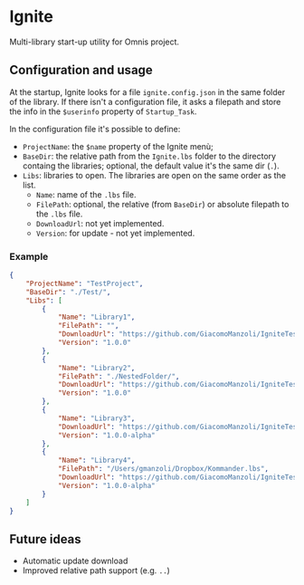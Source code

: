 # Ignite

Multi-library start-up utility for Omnis project.

## Configuration and usage

At the startup, Ignite looks for a file `ignite.config.json` in the same folder of the library. If there isn't a configuration file, it asks a filepath and store the info in the `$userinfo` property of `Startup_Task`.

In the configuration file it's possible to define:

* `ProjectName`: the `$name` property of the Ignite menù;
* `BaseDir`: the relative path from the `Ignite.lbs` folder to the directory containg the libraries;  optional, the default value it's the same dir (`.`).
* `Libs`: libraries to open. The libraries are open on the same order as the list.
	* `Name`: name of the `.lbs` file.
	* `FilePath`: optional, the relative (from `BaseDir`) or absolute filepath to the `.lbs` file. 
	* `DownloadUrl`: not yet implemented.
	* `Version`: for update - not yet implemented.

### Example

```json
{
    "ProjectName": "TestProject",
    "BaseDir": "./Test/",
    "Libs": [
        {
            "Name": "Library1",
            "FilePath": "",
            "DownloadUrl": "https://github.com/GiacomoManzoli/IgniteTest/blob/master/Library1.lbs?raw=true",
            "Version": "1.0.0"
        },
        {
            "Name": "Library2",
            "FilePath": "./NestedFolder/",
            "DownloadUrl": "https://github.com/GiacomoManzoli/IgniteTest/blob/master/Library2.lbs?raw=true",
            "Version": "1.0.0"
        },
        {
            "Name": "Library3",
            "DownloadUrl": "https://github.com/GiacomoManzoli/IgniteTest/blob/master/Library3.lbs?raw=true",
            "Version": "1.0.0-alpha"
        },
        {
            "Name": "Library4",
            "FilePath": "/Users/gmanzoli/Dropbox/Kommander.lbs",
            "DownloadUrl": "https://github.com/GiacomoManzoli/IgniteTest/blob/master/Library3.lbs?raw=true",
            "Version": "1.0.0-alpha"
        }
    ]
}
```

## Future ideas

* Automatic update download
* Improved relative path support (e.g. `..`)
